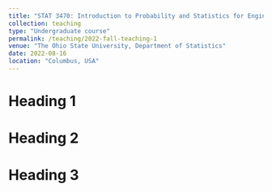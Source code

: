 ```yaml
---
title: "STAT 3470: Introduction to Probability and Statistics for Engineers (Fall '22)"
collection: teaching
type: "Undergraduate course"
permalink: /teaching/2022-fall-teaching-1
venue: "The Ohio State University, Department of Statistics"
date: 2022-08-16
location: "Columbus, USA"
---
```


<!--This is a description of a teaching experience. You can use markdown like any other post.-->

Heading 1
======

Heading 2
======

Heading 3
======
